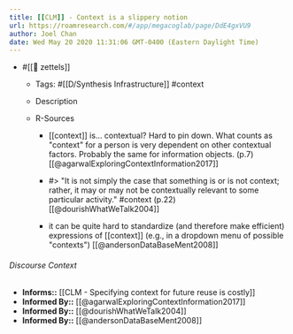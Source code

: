```yaml
---
title: [[CLM]] - Context is a slippery notion
url: https://roamresearch.com/#/app/megacoglab/page/DdE4gxVU9
author: Joel Chan
date: Wed May 20 2020 11:31:06 GMT-0400 (Eastern Daylight Time)
---
```


- #[[🌲 zettels]]

    - Tags: #[[D/Synthesis Infrastructure]] #context

    - Description

    - R-Sources

        - [[context]] is... contextual? Hard to pin down. What counts as "context" for a person is very dependent on other contextual factors. Probably the same for information objects. (p.7) [[@agarwalExploringContextInformation2017]]

        - #> "It is not simply the case that something is or is not context; rather, it may or may not be contextually relevant to some particular activity." #context (p.22) [[@dourishWhatWeTalk2004]]

        - it can be quite hard to standardize (and therefore make efficient) expressions of [[context]] (e.g., in a dropdown menu of possible "contexts") [[@andersonDataBaseMent2008]]

###### Discourse Context

- **Informs::** [[CLM - Specifying context for future reuse is costly]]
- **Informed By::** [[@agarwalExploringContextInformation2017]]
- **Informed By::** [[@dourishWhatWeTalk2004]]
- **Informed By::** [[@andersonDataBaseMent2008]]
